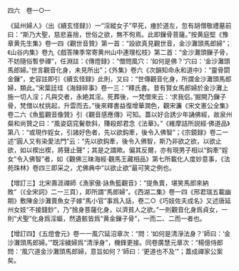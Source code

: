 四六　卷一○一

《延州婦人》（出《續玄怪録》）一“淫縱女子”早死，瘞於道左，忽有胡僧敬禮墓前曰：“斯乃大聖，慈悲喜捨，世俗之欲，無不徇焉。此即鏁骨菩薩。”按黄庭堅《豫章黄先生集》卷一四《觀世音贊》第一首：“設欲真見觀世音，金沙灘頭馬郎婦”；《山谷内集》卷九《戲答陳季常寄黄州山中連理松枝》第二首：“金沙灘頭鏁子骨，不妨隨俗暫參禪”，任淵註：《傳燈録》：“僧問風穴：‘如何是佛？’穴曰：‘金沙灘頭馬郎婦。’世言觀音化身，未見所出”；《外集》卷六《次韻知命永和道中》：“靈骨閟金鏁”，史容註即引《續玄怪録》此則，又曰：“世傳觀音化身，所謂金沙灘頭馬郎婦，類此。”宋葉廷珪《海録碎事》卷一三：“釋氏書。昔有賢女馬郎婦於金沙灘上施一切人淫；凡與交者，永絶其淫。死葬後，一梵僧來云：‘求我侣。’掘開乃鏁子骨，梵僧以杖挑起，升雲而去。”後來釋書益復增華潤色，觀宋濂《宋文憲公全集》卷二六《魚籃觀音像贊》引《觀音感應傳》可知。蓋以好合誘少年誦佛經，故泉州粲和尚贊之曰：“風姿窈窕鬢欹斜，賺殺郎君念《法華》。”《維摩詰所説經·佛道品》第八：“或現作婬女，引諸好色者，先以欲鈎牽，後令入佛智”；《宗鏡録》卷二一述“圓人又有染愛法門”云：“先以欲鈎牽，後令入佛智，斯乃非欲之欲，以欲止欲，如以楔出楔，將聲止聲”；其是之謂歟。偏其反爾，亦有現男子相以“鈎牽”婬女“令入佛智”者，如《觀佛三昧海經·觀馬王藏相品》第七所載化人度妙意事，《法苑珠林》卷四三即采之，尤佛典中“以欲止欲”最可笑之例也。

【增訂三】北宋壽涯禪師《漁家傲·詠魚籃觀音》：“提魚賣，堪笑馬郎來納敗”（《全宋詞》二一三頁），即所謂“馬郎婦”。《西湖二集》卷一四《邢君瑞五載幽期》敷陳金沙灘賣魚女子嫁“馬小官”事爲入話，卷二○《巧妓佐夫成名》又述唐延州女妓“不接錢鈔”，乃“捨身菩薩化身，以濟貧人之欲。”一則觀音化身爲貞女，一則“犬聖”化身爲淫嫗，然遺骸皆爲“黄金鏁子骨”，一而二、二而一者也。

【增訂四】《五燈會元》卷一一風穴延沼章次：“問：‘如何是清淨法身？’師曰：‘金沙灘頭馬郎婦。’”既淫穢婦爲“清淨身”，機鋒更接。同卷廣慧元章次：“楊億侍郎問：‘風穴道金沙灘頭馬郎婦，意旨如何？’師曰：‘更道也不及’”；蓋成禪家公案矣。